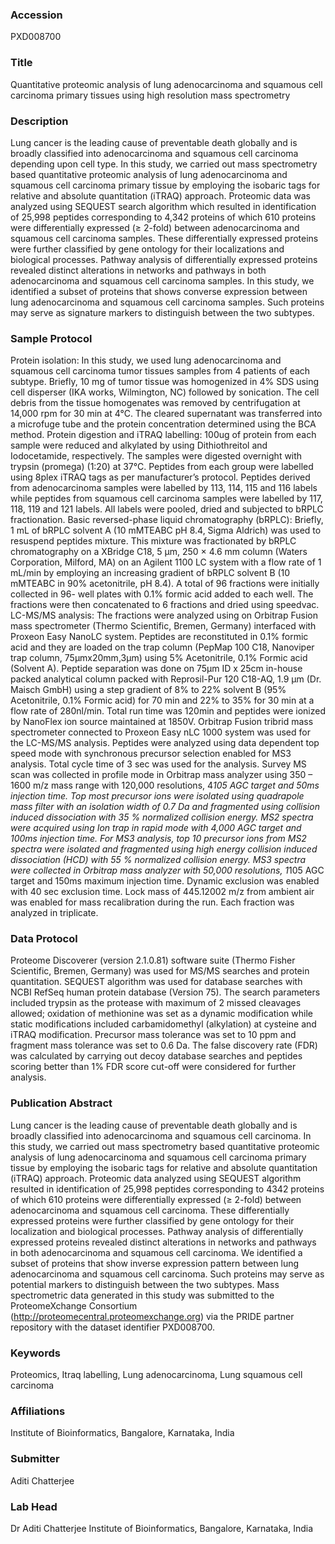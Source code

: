 ### Accession
PXD008700

### Title
Quantitative proteomic analysis of lung adenocarcinoma and squamous cell carcinoma primary tissues using high resolution mass spectrometry

### Description
Lung cancer is the leading cause of preventable death globally and is broadly classified into adenocarcinoma and squamous cell carcinoma depending upon cell type. In this study, we carried out mass spectrometry based quantitative proteomic analysis of lung adenocarcinoma and squamous cell carcinoma primary tissue by employing the isobaric tags for relative and absolute quantitation (iTRAQ) approach. Proteomic data was analyzed using SEQUEST search algorithm which resulted in identification of 25,998 peptides corresponding to 4,342 proteins of which 610 proteins were differentially expressed (≥ 2-fold) between adenocarcinoma and squamous cell carcinoma samples. These differentially expressed proteins were further classified by gene ontology for their localizations and biological processes. Pathway analysis of differentially expressed proteins revealed distinct alterations in networks and pathways in both adenocarcinoma and squamous cell carcinoma samples. In this study, we identified a subset of proteins that shows converse expression between lung adenocarcinoma and squamous cell carcinoma samples. Such proteins may serve as signature markers to distinguish between the two subtypes.

### Sample Protocol
Protein isolation:  In this study, we used lung adenocarcinoma and squamous cell carcinoma tumor tissues samples from 4 patients of each subtype. Briefly, 10 mg of tumor tissue was homogenized in 4% SDS using cell disperser (IKA works, Wilmington, NC) followed by sonication. The cell debris from the tissue homogenates was removed by centrifugation at 14,000 rpm for 30 min at 4°C. The cleared supernatant was transferred into a microfuge tube and the protein concentration determined using the BCA method. 
Protein digestion and iTRAQ labelling: 100ug of protein from each sample were reduced and alkylated by using Dithiothreitol and Iodocetamide, respectively. The samples were digested overnight with trypsin (promega) (1:20) at 37°C. Peptides from each group were labelled using 8plex iTRAQ tags as per manufacturer’s protocol. Peptides derived from adenocarcinoma samples were labelled by 113, 114, 115 and 116 labels while peptides from squamous cell carcinoma samples were labelled by 117, 118, 119 and 121 labels. All labels were pooled, dried and subjected to bRPLC fractionation.
Basic reversed-phase liquid chromatography (bRPLC):
Briefly, 1 mL of bRPLC solvent A (10 mMTEABC pH 8.4, Sigma Aldrich) was used to resuspend peptides mixture. This mixture was fractionated by bRPLC chromatography on a XBridge C18, 5 μm, 250 × 4.6 mm column (Waters Corporation, Milford, MA) on an Agilent 1100 LC system with a flow rate of 1 mL/min by employing an increasing gradient of bRPLC solvent B (10 mMTEABC in 90% acetonitrile, pH 8.4). A total of 96 fractions were initially collected in 96- well plates with 0.1% formic acid added to each well. The fractions were then concatenated to 6 fractions and dried using speedvac.
LC-MS/MS analysis: 
The fractions were analyzed using on Orbitrap Fusion mass spectrometer (Thermo Scientific, Bremen, Germany) interfaced with Proxeon Easy NanoLC system. Peptides are reconstituted in 0.1% formic acid and they are loaded on the trap column (PepMap 100 C18, Nanoviper trap column, 75µmx20mm,3µm) using 5% Acetonitrile, 0.1% Formic acid (Solvent A). Peptide separation was done on 75µm ID x 25cm in-house packed analytical column packed with Reprosil-Pur 120 C18-AQ, 1.9 µm (Dr. Maisch GmbH) using a step gradient of 8% to 22% solvent B (95% Acetonitrile, 0.1% Formic acid) for 70 min and 22% to 35% for 30 min at a flow rate of 280nl/min. Total run time was 120min and peptides were ionized by NanoFlex ion source maintained at 1850V. Orbitrap Fusion tribrid mass spectrometer connected to Proxeon Easy nLC 1000 system was used for the LC-MS/MS analysis. Peptides were analyzed using data dependent top speed mode with synchronous precursor selection enabled for MS3 analysis. Total cycle time of 3 sec was used for the analysis. Survey MS scan was collected in profile mode in Orbitrap mass analyzer using 350 – 1600 m/z mass range with 120,000 resolutions, 4*105 AGC target and 50ms injection time. Top most precursor ions were isolated using quadrapole mass filter with an isolation width of 0.7 Da and fragmented using collision induced dissociation with 35 % normalized collision energy. MS2 spectra were acquired using Ion trap in rapid mode with 4,000 AGC target and 100ms injection time. For MS3 analysis, top 10 precursor ions from MS2 spectra were isolated and fragmented using high energy collision induced dissociation (HCD) with 55 % normalized collision energy. MS3 spectra were collected in Orbitrap mass analyzer with 50,000 resolutions, 1*105 AGC target and 150ms maximum injection time. Dynamic exclusion was enabled with 40 sec exclusion time. Lock mass of 445.12002 m/z from ambient air was enabled for mass recalibration during the run. Each fraction was analyzed in triplicate.


### Data Protocol
Proteome Discoverer (version 2.1.0.81) software suite (Thermo Fisher Scientific, Bremen, Germany) was used for MS/MS searches and protein quantitation. SEQUEST algorithm was used for database searches with NCBI RefSeq human protein database (Version 75). The search parameters included trypsin as the protease with maximum of 2 missed cleavages allowed; oxidation of methionine was set as a dynamic modification while static modifications included carbamidomethyl (alkylation) at cysteine and iTRAQ modification. Precursor mass tolerance was set to 10 ppm and fragment mass tolerance was set to 0.6 Da. The false discovery rate (FDR) was calculated by carrying out decoy database searches and peptides scoring better than 1% FDR score cut-off were considered for further analysis.

### Publication Abstract
Lung cancer is the leading cause of preventable death globally and is broadly classified into adenocarcinoma and squamous cell carcinoma. In this study, we carried out mass spectrometry based quantitative proteomic analysis of lung adenocarcinoma and squamous cell carcinoma primary tissue by employing the isobaric tags for relative and absolute quantitation (iTRAQ) approach. Proteomic data analyzed using SEQUEST algorithm resulted in identification of 25,998 peptides corresponding to 4342 proteins of which 610 proteins were differentially expressed (&#x2265; 2-fold) between adenocarcinoma and squamous cell carcinoma. These differentially expressed proteins were further classified by gene ontology for their localization and biological processes. Pathway analysis of differentially expressed proteins revealed distinct alterations in networks and pathways in both adenocarcinoma and squamous cell carcinoma. We identified a subset of proteins that show inverse expression pattern between lung adenocarcinoma and squamous cell carcinoma. Such proteins may serve as potential markers to distinguish between the two subtypes. Mass spectrometric data generated in this study was submitted to the ProteomeXchange Consortium (http://proteomecentral.proteomexchange.org) via the PRIDE partner repository with the dataset identifier PXD008700.

### Keywords
Proteomics, Itraq labelling, Lung adenocarcinoma, Lung squamous cell carcinoma

### Affiliations
Institute of Bioinformatics, Bangalore, Karnataka, India

### Submitter
Aditi Chatterjee

### Lab Head
Dr Aditi Chatterjee
Institute of Bioinformatics, Bangalore, Karnataka, India


